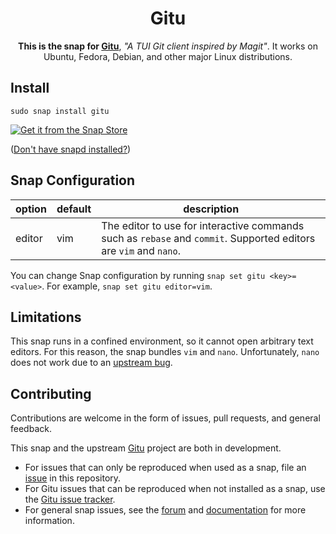 <h1 style="text-align: center;">
  Gitu
</h1>

<p style="text-align: center;"><b>This is the snap for <a href="https://github.com/altsem/gitu">Gitu</a></b>, <i>"A TUI Git client inspired by Magit"</i>. It works on Ubuntu, Fedora, Debian, and other major Linux
distributions.</p>

## Install

    sudo snap install gitu

[![Get it from the Snap Store](https://snapcraft.io/static/images/badges/en/snap-store-white.svg)](https://snapcraft.io/gitu)

([Don't have snapd installed?](https://snapcraft.io/docs/core/install))


## Snap Configuration

| option | default | description                                                                                                       |
|--------|---------|-------------------------------------------------------------------------------------------------------------------|
| editor | vim     | The editor to use for interactive commands such as `rebase` and `commit`. Supported editors are `vim` and `nano`. |

You can change Snap configuration by running `snap set gitu <key>=<value>`. For example, `snap set gitu editor=vim`.

## Limitations

This snap runs in a confined environment, so it cannot open arbitrary text editors. For this reason, the snap bundles `vim` and `nano`. Unfortunately, `nano` does not work due to an [upstream bug](https://github.com/altsem/gitu/issues/215).

## Contributing

Contributions are welcome in the form of issues, pull requests, and general feedback.

This snap and the upstream [Gitu](https://github.com/altsem/gitu) project are both in development. 
* For issues that can only be reproduced when used as a snap, file an [issue](https://github.com/mr-cal/gitu-snap/issues) in this repository.
* For Gitu issues that can be reproduced when not installed as a snap, use the [Gitu issue tracker](https://github.com/altsem/gitu/issues).
* For general snap issues, see the [forum](https://forum.snapcraft.io/) and [documentation](https://snapcraft.io/docs) for more information.
